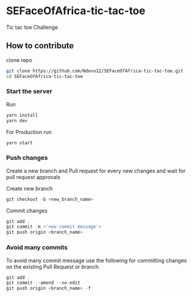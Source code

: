 # SEFaceOfAfrica-tic-tac-toe
Tic tac toe Challenge

## How to contribute

clone repo
```bash
git clone https://github.com/Ndevu12/SEFaceOfAfrica-tic-tac-toe.git
cd SEFaceOfAfrica-tic-tac-toe
```
### Start the server

Run

```javascript
yarn install
yarn dev
```

For Production run

```javascript
yarn start
```

### Push changes

Create a new branch and Pull request for every new changes and wait for pull request approvals

Create new branch

```javascript
git checkout -b <new_branch_name>
```

Commit changes

```javascript
git add .
git commit -m <'new commit message'>
git push origin <branch_name>
```

### Avoid many commits

To avoid many commit message use the following for committing changes on the existing Pull Request or branch.

```javascript
git add .
git commit --amend --no-edit
git push origin <branch_name> -f
```
